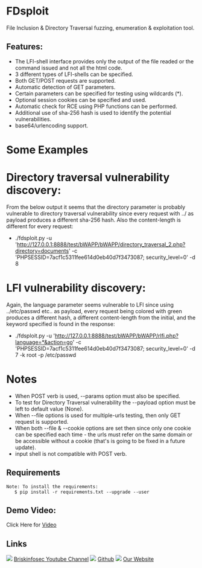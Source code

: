 FDsploit
============
File Inclusion & Directory Traversal fuzzing, enumeration & exploitation tool. 

Features:
-----------------
- The LFI-shell interface provides only the output of the file readed or the command issued and not all the html code.
- 3 different types of LFI-shells can be specified.
- Both GET/POST requests are supported.
- Automatic detection of GET parameters.
- Certain parameters can be specified for testing using wildcards (*).
- Optional session cookies can be specified and used.
- Automatic check for RCE using PHP functions can be performed.
- Additional use of sha-256 hash is used to identify the potential vulnerabilities.
- base64/urlencoding support.

# Some Examples
# Directory traversal vulnerability discovery:
From the below output it seems that the directory parameter is probably vulnerable to directory traversal vulnerability since every request with ../ as payload produces a different sha-256 hash. Also the content-length is different for every request:

-  ./fdsploit.py -u 'http://127.0.0.1:8888/test/bWAPP/bWAPP/directory_traversal_2.php?directory=documents' -c 'PHPSESSID=7acf1c5311fee614d0eb40d7f3473087; security_level=0' -d 8

# LFI vulnerability discovery:
Again, the language parameter seems vulnerable to LFI since using ../etc/passwd etc.. as payload, every request being colored with green produces a different hash, a different content-length from the initial, and the keyword specified is found in the response:

- ./fdsploit.py -u 'http://127.0.0.1:8888/test/bWAPP/bWAPP/rlfi.php?language=*&action=go' -c 'PHPSESSID=7acf1c5311fee614d0eb40d7f3473087; security_level=0' -d 7 -k root -p /etc/passwd

# Notes
- When POST verb is used, --params option must also be specified.
- To test for Directory Traversal vulnerability the --payload option must be left to default value (None).
- When --file options is used for multiple-urls testing, then only GET request is supported.
- When both --file & --cookie options are set then since only one cookie can be specified each time - the urls must refer on the same domain or be accessible without a cookie (that's is going to be fixed in a future update).
- input shell is not compatible with POST verb.

Requirements
----------------
    Note: To install the requirements:
       $ pip install -r requirements.txt --upgrade --user

Demo Video:
-----------------
Click Here for [Video](https://www.youtube.com/watch?v=iuEPmgUM_Jc "Video")

Links
----------------
![ ](https://img.icons8.com/color/15/000000/youtube-play.png) [Briskinfosec Youtube Channel](https://www.youtube.com/channel/UCcPmqqYETcO_7-6p_uUsF1w "Briskinfosec Youtube Channel")
 ![ ](https://img.icons8.com/glyph-neue/15/000000/github.png) [Github](https://github.com/briskinfosec "Github") 
![ ](https://img.icons8.com/ios/15/000000/internet--v2.png) [Our Website](https://www.briskinfosec.com/ "Our Website")
